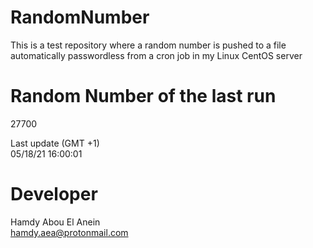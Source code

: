 # RandomNumber    
This is a test repository where a random number is pushed to a file automatically passwordless from a cron job in my Linux CentOS server    
# Random Number of the last run   
27700
      
Last update (GMT +1)    
05/18/21 16:00:01
# Developer    
Hamdy Abou El Anein   
hamdy.aea@protonmail.com
